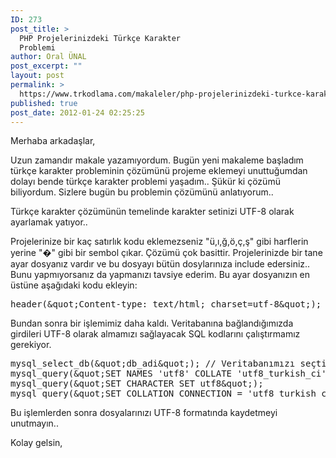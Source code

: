 ```yaml
---
ID: 273
post_title: >
  PHP Projelerinizdeki Türkçe Karakter
  Problemi
author: Oral ÜNAL
post_excerpt: ""
layout: post
permalink: >
  https://www.trkodlama.com/makaleler/php-projelerinizdeki-turkce-karakter-problemi-273.html
published: true
post_date: 2012-01-24 02:25:25
---
```

Merhaba arkadaşlar,

Uzun zamandır makale yazamıyordum. Bugün yeni makaleme başladım türkçe karakter probleminin çözümünü projeme eklemeyi unuttuğumdan dolayı bende türkçe karakter problemi yaşadım.. Şükür ki çözümü biliyordum. Sizlere bugün bu problemin çözümünü anlatıyorum..

Türkçe karakter çözümünün temelinde karakter setinizi UTF-8 olarak ayarlamak yatıyor..

Projelerinize bir kaç satırlık kodu eklemezseniz "ü,ı,ğ,ö,ç,ş" gibi harflerin yerine "�" gibi bir sembol çıkar. Çözümü çok basittir. Projelerinizde bir tane ayar dosyanız vardır ve bu dosyayı bütün dosylarınıza include edersiniz.. Bunu yapmıyorsanız da yapmanızı tavsiye ederim. Bu ayar dosyanızın en üstüne aşağıdaki kodu ekleyin:

<pre class="lang:php decode:1 " >header(&amp;quot;Content-type: text/html; charset=utf-8&amp;quot;);</pre>

Bundan sonra bir işlemimiz daha kaldı. Veritabanına bağlandığımızda girdileri UTF-8 olarak almamızı sağlayacak SQL kodlarını çalıştırmamız gerekiyor.

<pre class="lang:php decode:1 " >mysql_select_db(&amp;quot;db_adi&amp;quot;); // Veritabanımızı se&ccedil;tikten sonra aşağıdaki kodları ekliyoruz
mysql_query(&amp;quot;SET NAMES 'utf8' COLLATE 'utf8_turkish_ci'&amp;quot;);
mysql_query(&amp;quot;SET CHARACTER SET utf8&amp;quot;);
mysql_query(&amp;quot;SET COLLATION_CONNECTION = 'utf8_turkish_ci'&amp;quot;);</pre>
Bu işlemlerden sonra dosyalarınızı UTF-8 formatında kaydetmeyi unutmayın..

Kolay gelsin,